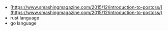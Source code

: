 * [https://www.smashingmagazine.com/2015/12/introduction-to-postcss/](https://www.smashingmagazine.com/2015/12/introduction-to-postcss/)
* rust language
* go language
